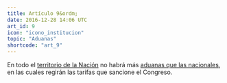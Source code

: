 ```yaml
---
title: Artículo 9&ordm;
date: 2016-12-28 14:06 UTC
art_id: 9
icon: "icono_institucion"
topic: "Aduanas"
shortcode: "art_9"
---
```


En todo el [territorio de la Nación](http://es.wikipedia.org/wiki/Geograf%C3%ADa_de_la_Argentina) no habrá más [aduanas que las nacionales](http://es.wikipedia.org/wiki/Direcci%C3%B3n_General_de_Aduanas_(Argentina)), en las cuales regirán las tarifas que sancione el Congreso.
